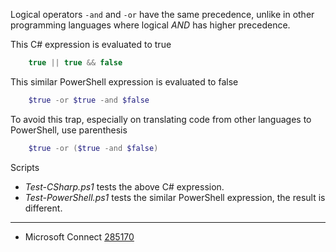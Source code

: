 
Logical operators `-and` and `-or` have the same precedence, unlike in other
programming languages where logical *AND* has higher precedence.

This C# expression is evaluated to true

```csharp
    true || true && false
```

This similar PowerShell expression is evaluated to false

```powershell
    $true -or $true -and $false
```

To avoid this trap, especially on translating code from other languages to PowerShell, use parenthesis

```powershell
    $true -or ($true -and $false)
```

Scripts

- *Test-CSharp.ps1* tests the above C# expression.
- *Test-PowerShell.ps1* tests the similar PowerShell expression, the result is different.

---

- Microsoft Connect [285170](https://connect.microsoft.com/PowerShell/Feedback/Details/285170)
